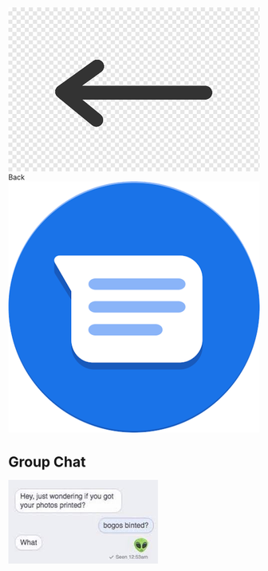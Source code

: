 <link href="../styles.css" rel="stylesheet">  

<div>
<a href="eventhub">
<img src="../imgs/backarrow.png" alt="Back" class="backarrow">
</a>
</div>
<div class="map"> Back </div>  


<div class="header">
    <img src="../imgs/groupchaticon.png" alt="Icon">
</div>

# Group Chat  

![Group](../imgs/bogosbinted.png "Bogos Binted?")  
